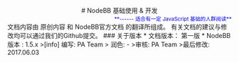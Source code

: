 <center> 
# NodeBB 基础使用 & 开发
</center>
<small style="float:right;color:blue;">
**------ 适合有一定 JavaScript 基础的人群阅读** 
</small>
<br />
文档内容由 原创内容 和 NodeBB官方文档 的翻译所组成。
有关文档的建议与修改均可以通过我们的Github提交。
### 关于版本
* 文档版本： 第一版
* NodeBB版本 : 1.5.x
>[info] 编写: PA Team
> 润色: -
>审核: PA Team
>最后修改: 2017.06.03